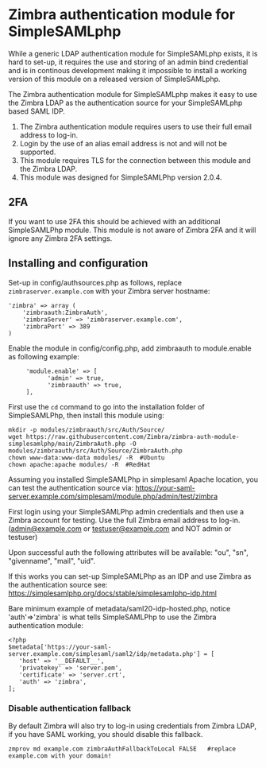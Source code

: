 # Zimbra authentication module for SimpleSAMLphp

While a generic LDAP authentication module for SimpleSAMLphp exists, it is hard to set-up, it requires the use and storing of an admin bind credential and is in continous development making it impossible to install a working version of this module on a released version of SimpleSAMLphp.

The Zimbra authentication module for SimpleSAMLphp makes it easy to use the Zimbra LDAP as the authentication source for your SimpleSAMLphp based SAML IDP.

1. The Zimbra authentication module requires users to use their full email address to log-in.
2. Login by the use of an alias email address is not and will not be supported.
3. This module requires TLS for the connection between this module and the Zimbra LDAP.
4. This module was designed for SimpleSAMLPhp version 2.0.4.

## 2FA
If you want to use 2FA this should be achieved with an additional SimpleSAMLPhp module. This module is not aware of Zimbra 2FA and it will ignore any Zimbra 2FA settings.

## Installing and configuration

Set-up in config/authsources.php as follows, replace `zimbraserver.example.com` with your Zimbra server hostname:

```
'zimbra' => array (
    'zimbraauth:ZimbraAuth',
    'zimbraServer' => 'zimbraserver.example.com',
    'zimbraPort' => 389
)
```

Enable the module in config/config.php, add zimbraauth to module.enable as following example:
```
     'module.enable' => [
           'admin' => true,
           'zimbraauth' => true,
     ],
```
First use the `cd` command to go into the installation folder of SimpleSAMLPhp, then install this module using:

```
mkdir -p modules/zimbraauth/src/Auth/Source/
wget https://raw.githubusercontent.com/Zimbra/zimbra-auth-module-simplesamlphp/main/ZimbraAuth.php -O modules/zimbraauth/src/Auth/Source/ZimbraAuth.php
chown www-data:www-data modules/ -R  #Ubuntu
chown apache:apache modules/ -R  #RedHat
```

Assuming you installed SimpleSAMLPhp in simplesaml Apache location, you can test the authentication source via: https://your-saml-server.example.com/simplesaml/module.php/admin/test/zimbra

First login using your SimpleSAMLPhp admin credentials and then use a Zimbra account for testing. Use the full Zimbra email address to log-in. (admin@example.com or testuser@example.com and NOT admin or testuser)

Upon successful auth the following attributes will be available: "ou", "sn", "givenname", "mail", "uid".

If this works you can set-up SimpleSAMLPhp as an IDP and use Zimbra as the authentication source see: https://simplesamlphp.org/docs/stable/simplesamlphp-idp.html

Bare minimum example of metadata/saml20-idp-hosted.php, notice 'auth'=>'zimbra' is what tells SimpleSAMLPhp to use the Zimbra authentication module:

```
<?php
$metadata['https://your-saml-server.example.com/simplesaml/saml2/idp/metadata.php'] = [
   'host' => '__DEFAULT__',
   'privatekey' => 'server.pem',
   'certificate' => 'server.crt',
   'auth' => 'zimbra',
];
```

### Disable authentication fallback

By default Zimbra will also try to log-in using credentials from Zimbra LDAP, if you have SAML working, you should disable this fallback.

```
zmprov md example.com zimbraAuthFallbackToLocal FALSE   #replace example.com with your domain!
```
